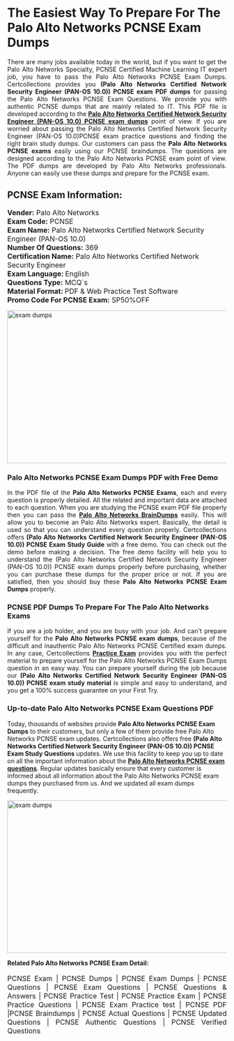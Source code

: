 <h1>The Easiest Way To Prepare For The Palo Alto Networks PCNSE Exam Dumps</h1> <p style="text-align:justify">There are many jobs available today in the world, but if you want to get the Palo Alto Networks Specialty, PCNSE Certified Machine Learning IT expert job, you have to pass the Palo Alto Networks PCNSE Exam Dumps. Certcollections provides you <strong>(Palo Alto Networks Certified Network Security Engineer (PAN-OS 10.0)) PCNSE exam PDF dumps</strong> for passing the Palo Alto Networks PCNSE Exam Questions. We provide you with authentic PCNSE dumps that are mainly related to IT. This PDF file is developed according to the <a href="https://www.certsofficial.com/palo-alto-networks/pcnse-questions"><strong>Palo Alto Networks Certified Network Security Engineer (PAN-OS 10.0) PCNSE exam dumps</strong></a> point of view. If you are worried about passing the Palo Alto Networks Certified Network Security Engineer (PAN-OS 10.0)PCNSE exam practice questions and finding the right brain study dumps. Our customers can pass the <strong>Palo Alto Networks PCNSE exams </strong>easily using our PCNSE braindumps. The questions are designed according to the Palo Alto Networks PCNSE exam point of view. The PDF dumps are developed by Palo Alto Networks professionals. Anyone can easily use these dumps and prepare for the PCNSE exam.</p> <h2><strong>PCNSE Exam Information:</strong></h2> <p><span style="font-size:16px"><strong>Vender:</strong> Palo Alto Networks<br /> <strong>Exam Code:</strong> PCNSE<br /> <strong>Exam Name:</strong> Palo Alto Networks Certified Network Security Engineer (PAN-OS 10.0)<br /> <strong>Number Of Questions:</strong> 369<br /> <strong>Certification Name:</strong> Palo Alto Networks Certified Network Security Engineer<br /> <strong>Exam Language: </strong>English<br /> <strong>Questions Type:</strong> MCQ`s<br /> <strong>Material Format: </strong>PDF & Web Practice Test Software<br /> <strong>Promo Code For PCNSE Exam:</strong> SP50%OFF</span></p> <p><a href="https://www.certsofficial.com/palo-alto-networks/pcnse-questions" rel="no-follow"><img alt="exam dumps" src="https://www.certcollections.com/uploads/content/certsofficial.jpg" style="height:350px; width:750px" /></a></p> <h3><strong>Palo Alto Networks PCNSE Exam Dumps PDF with Free Demo</strong></h3> <p style="text-align:justify">In the PDF file of the <strong>Palo Alto Networks PCNSE Exams</strong>, each and every question is properly detailed. All the related and important data are attached to each question. When you are studying the PCNSE exam PDF file properly then you can pass the <a href="https://www.certsofficial.com/palo-alto-networks-dumps"><strong>Palo Alto Networks BrainDumps</strong></a> easily. This will allow you to become an Palo Alto Networks expert. Basically, the detail is used so that you can understand every question properly. Certcollections offers <strong>(Palo Alto Networks Certified Network Security Engineer (PAN-OS 10.0)) PCNSE Exam Study Guide</strong> with a free demo. You can check out the demo before making a decision. The free demo facility will help you to understand the (Palo Alto Networks Certified Network Security Engineer (PAN-OS 10.0)) PCNSE exam dumps properly before purchasing, whether you can purchase these dumps for the proper price or not. If you are satisfied, then you should buy these <strong>Palo Alto Networks PCNSE Exam Dumps</strong> properly.</p> <h3><strong>PCNSE PDF Dumps To Prepare For The Palo Alto Networks Exams</strong></h3> <p style="text-align:justify">If you are a job holder, and you are busy with your job. And can't prepare yourself for the <strong>Palo Alto Networks PCNSE exam dumps</strong>, because of the difficult and inauthentic Palo Alto Networks PCNSE Certified exam dumps. In any case, Certcollections <strong><a href="https://www.certsofficial.com/">Practice Exam</a></strong> provides you with the perfect material to prepare yourself for the Palo Alto Networks PCNSE Exam Dumps question in an easy way. You can prepare yourself during the job because our <strong>(Palo Alto Networks Certified Network Security Engineer (PAN-OS 10.0)) PCNSE exam study material</strong> is simple and easy to understand, and you get a 100% success guarantee on your First Try.</p> <h3><strong>Up-to-date Palo Alto Networks PCNSE Exam Questions PDF</strong></h3> <p>Today, thousands of websites provide <strong>Palo Alto Networks PCNSE Exam Dumps</strong> to their customers, but only a few of them provide free Palo Alto Networks PCNSE exam updates. Certcollections also offers free <strong>(Palo Alto Networks Certified Network Security Engineer (PAN-OS 10.0)) PCNSE Exam Study Questions</strong> updates. We use this facility to keep you up to date on all the important information about the <a href="https://www.certsofficial.com/palo-alto-networks/pcnse-questions"><strong>Palo Alto Networks PCNSE exam questions</strong></a>. Regular updates basically ensure that every customer is informed about all information about the Palo Alto Networks PCNSE exam dumps they purchased from us. And we updated all exam dumps frequently.</p> <p><a href="https://www.certsofficial.com/palo-alto-networks/pcnse-questions"><img alt="exam dumps " src="https://www.certcollections.com/uploads/content/certsofficial2.jpg" style="height:350px; width:750px" /></a></p> <p style="text-align:justify"><span style="font-size:14px"><strong>Related Palo Alto Networks PCNSE Exam Detail:</strong></span><br /> <br /> <span style="font-size:16px">PCNSE Exam | PCNSE Dumps | PCNSE Exam Dumps | PCNSE Questions | PCNSE Exam Questions | PCNSE Questions & Answers | PCNSE Practice Test | PCNSE Practice Exam | PCNSE Practice Questions | PCNSE Exam Practice test | PCNSE PDF |PCNSE Braindumps | PCNSE Actual Questions | PCNSE Updated Questions | PCNSE Authentic Questions | PCNSE Verified Questions</span></p>
